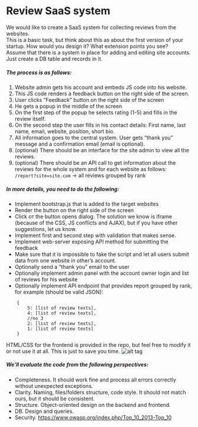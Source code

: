 # Review SaaS system

We would like to create a SaaS system for collecting reviews from the websites.  
This is a basic task, but think about this as about the first version of your startup. How would
you design it? What extension points you see?  
Assume that there is a system in place for adding and editing site accounts. Just create a DB
table and records in it.

##### The process is as follows:
1. Website admin gets his account and embeds JS code into his website.
2. This JS code renders a feedback button on the right side of the screen.
3. User clicks “Feedback” button on the right side of the screen
4. He gets a popup in the middle of the screen
5. On the first step of the popup he selects rating (1-5) and fills in the review itself.
6. On the second step the user fills in his contact details: First name, last name, email,
website, position, short bio.
7. All information goes to the central system. User gets “thank you” message and a
confirmation email (email is optional).
8. (optional) There should be an interface for the site admin to view all the reviews.
9. (optional) There should be an API call to get information about the reviews for the whole
system and for each website as follows:  
```/report?site=site.com``` -> all reviews grouped by rank

##### In more details, you need to do the following:
+ Implement bootstrap.js that is added to the target websites
+ Render the button on the right side of the screen
+ Click oт the button opens dialog. The solution we know is iframe (because of the CSS,
JS conflicts and AJAX), but if you have other suggestions, let us know.
+ Implement first and second step with validation that makes sense.
+ Implement web-server exposing API method for submitting the feedback
+ Make sure that it is impossible to fake the script and let all users submit data from one
website in other’s account.
+ Optionally send a “thank you” email to the user
+ Optionally implement admin panel with the account owner login and list of reviews for his
website
+ Optionally implement API endpoint that provides report grouped by rank, for example (should be valid JSON):  
``` 
    { 
        5: [list of review texts],  
        4: [list of review texts],  
        //no 3  
        2: [list of review texts],  
        1: [list of review texts] 
    }
```
HTML/CSS for the frontend is provided in the repo, but feel free to modify it or not use it at all. This is just to save you time.
![alt tag](https://raw.github.com/XXimiCC/test-webdev/master/diagram.png)

##### We’ll evaluate the code from the following perspectives:
+ Completeness. It should work fine and process all errors correctly without unexpected
exceptions.
+ Clarity. Naming, files/folders structure, code style. It should not match ours, but it should
be consistent.
+ Structure. Object-oriented design on the backend and frontend.
+ DB. Design and queries.
+ Security. https://www.owasp.org/index.php/Top_10_2013-Top_10
